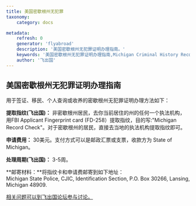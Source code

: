 ```yaml
---
title: 美国密歇根州无犯罪
taxonomy:
    category: docs

metadata:
    refresh: 0
    generator: 'flyabroad'
    description: '美国密歇根州无犯罪证明办理指南。'
    keywords: '美国密歇根州无犯罪证明办理指南,Michigan Criminal History Records'
    author: '飞出国'
---
```


## 美国密歇根州无犯罪证明办理指南

用于签证、移民、个人查询或收养的密歇根州无犯罪证明办理方法如下：

**提取指纹(飞出国)：** 非密歇根州居民，去你当前居住的州的任何一个执法机构，用FBI Applicant Fingerprint card (FD-258）提取指纹，目的写:"Michigan Record Check"。对于密歇根州的居民，直接去当地的执法机构提取指纹即可。

**申请费用：** 30美元。支付方式可以是邮政汇票或支票，收款方为 State of Michigan。

**处理周期(飞出国)：** 3-5周。

**邮寄材料：**将指纹卡和申请费邮寄到如下地址：  
Michigan State Police, CJIC, Identification Section, P.O. Box 30266, Lansing, Michigan 48909. 



[相关问题可以到飞出国论坛参与讨论。](http://bbs.fcgvisa.com/t/17426?target=_blank)